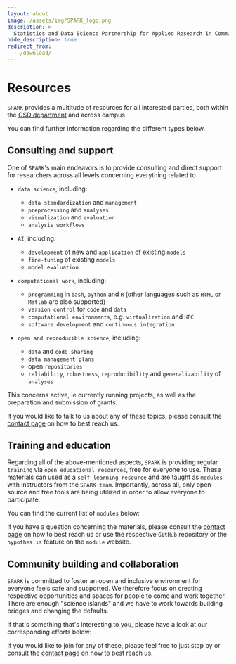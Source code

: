 ```yaml
---
layout: about
image: /assets/img/SPARK_logo.png
description: >
  Statistics and Data Science Partnership for Applied Research in Communication Sciences and Disorders.
hide_description: true
redirect_from:
  - /download/
---
```


# Resources

`SPARK` provides a multitude of resources for all interested parties, both within the [CSD department](https://communication.northwestern.edu/academics/communication-sciences-and-disorders/) and across campus.

You can find further information regarding the different types below.

## Consulting and support

One of `SPARK`'s main endeavors is to provide consulting and direct support for researchers across all levels concerning everything related to 

- `data science`, including:
  - `data standardization` and `management`
  - `preprocessing` and `analyses`
  - `visualization` and `evaluation`
  - `analysis workflows`
  
- `AI`, including:
  - `development` of new and `application` of existing `models`
  - `fine-tuning` of existing `models`
  - `model evaluation`

- `computational work`, including:
  - `programming` in `bash`, `python` and `R` (other languages such as `HTML` or `Matlab` are also supported)
  - `version control` for `code` and `data`
  - `computational environments`, e.g. `virtualization` and `HPC`
  - `software development` and `continuous integration`

- `open and reproducible science`, including:
  - `data` and `code sharing`
  - `data management plans`
  - open `repositories`
  - `reliability`, `robustness`, `reproducibility` and `generalizability` of `analyses`

This concerns active, ie currently running projects, as well as the preparation and submission of grants.

If you would like to talk to us about any of these topics, please consult the [contact page]() on how to best reach us.

## Training and education

Regarding all of the above-mentioned aspects, `SPARK` is providing regular `training` via `open educational resources`, free for everyone to use. These materials can used as a `self-learning resource` and are taught as `modules` with instructors from the `SPARK team`. Importantly, across all, only open-source and free tools are being utilized in order to allow everyone to participate.

You can find the current list of `modules` below:



If you have a question concerning the materials, please consult the [contact page]() on how to best reach us or use the respective `GitHub` repository or the `hypothes.is` feature on the `module` website.

## Community building and collaboration

`SPARK` is committed to foster an open and inclusive environment for everyone feels safe and supported. We therefore focus on creating respective opportunities and spaces for people to come and work together. There are enough "science islands" and we have to work towards building bridges and changing the defaults.

If that's something that's interesting to you, please have a look at our corresponding efforts below:


If you would like to join for any of these, please feel free to just stop by or consult the [contact page]() on how to best reach us.